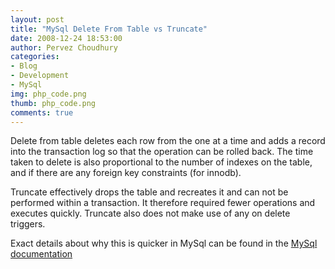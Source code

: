 ```yaml
---
layout: post
title: "MySql Delete From Table vs Truncate"
date: 2008-12-24 18:53:00
author: Pervez Choudhury
categories: 
- Blog
- Development
- MySql
img: php_code.png
thumb: php_code.png
comments: true
---
```


Delete from table deletes each row from the one at a time and adds a record into the transaction log so that the operation can be rolled back.  The time taken to delete is also proportional to the number of indexes on the table, and if there are any foreign key constraints (for innodb).

Truncate effectively drops the table and recreates it and can not be performed within a transaction.  It therefore required fewer operations and executes quickly.  Truncate also does not make use of any on delete triggers.

Exact details about why this is quicker in MySql can be found in the [MySql documentation][1]

[1]: http://dev.mysql.com/doc/refman/5.0/en/truncate-table.html